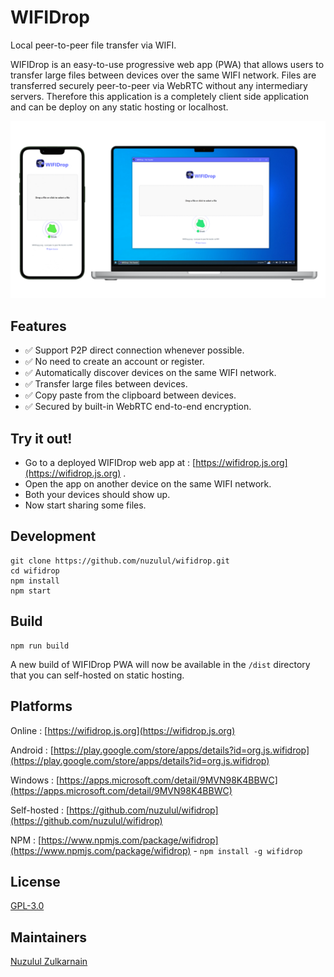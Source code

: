 # WIFIDrop

Local peer-to-peer file transfer via WIFI.

WIFIDrop is an easy-to-use progressive web app (PWA) that allows users to transfer large files between devices over the same WIFI network. Files are transferred securely peer-to-peer via WebRTC without any intermediary servers. Therefore this application is a completely client side application and can be deploy on any static hosting or localhost.

![WIFIDrop](screenshot.png)

## Features

* ✅ Support P2P direct connection whenever possible.
* ✅ No need to create an account or register.
* ✅ Automatically discover devices on the same WIFI network.
* ✅ Transfer large files between devices.
* ✅ Copy paste from the clipboard between devices.
* ✅ Secured by built-in WebRTC end-to-end encryption.

## Try it out!

* Go to a deployed WIFIDrop web app at : [https://wifidrop.js.org](https://wifidrop.js.org) .
* Open the app on another device on the same WIFI network.
* Both your devices should show up.
* Now start sharing some files.

## Development

```
git clone https://github.com/nuzulul/wifidrop.git
cd wifidrop
npm install
npm start
```

## Build

```
npm run build
```

A new build of WIFIDrop PWA will now be available in the `/dist` directory that you can self-hosted on static hosting.

## Platforms

Online : [https://wifidrop.js.org](https://wifidrop.js.org)

Android : [https://play.google.com/store/apps/details?id=org.js.wifidrop](https://play.google.com/store/apps/details?id=org.js.wifidrop)

Windows : [https://apps.microsoft.com/detail/9MVN98K4BBWC](https://apps.microsoft.com/detail/9MVN98K4BBWC)

Self-hosted : [https://github.com/nuzulul/wifidrop](https://github.com/nuzulul/wifidrop)

NPM : [https://www.npmjs.com/package/wifidrop](https://www.npmjs.com/package/wifidrop) - `npm install -g wifidrop`

## License

[GPL-3.0](https://github.com/nuzulul/wifidrop/blob/main/LICENSE)

## Maintainers

[Nuzulul Zulkarnain](https://github.com/nuzulul)